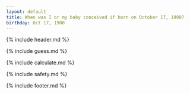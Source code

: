 ```yaml
---
layout: default
title: When was I or my baby conceived if born on October 17, 1900?
birthday: Oct 17, 1900
---
```


{% include header.md %}

{% include guess.md %}

{% include calculate.md %}

{% include safety.md %}

{% include footer.md %}



